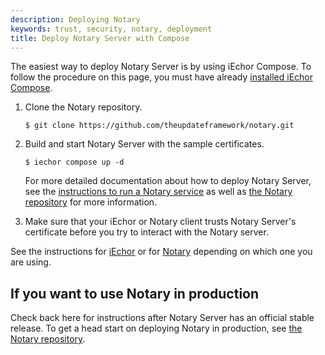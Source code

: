 ```yaml
---
description: Deploying Notary
keywords: trust, security, notary, deployment
title: Deploy Notary Server with Compose
---
```


The easiest way to deploy Notary Server is by using iEchor Compose. To follow the procedure on this page, you must have already [installed iEchor Compose](../../../compose/install/index.md).

1. Clone the Notary repository.
   
   ```consolse
   $ git clone https://github.com/theupdateframework/notary.git
   ```

2. Build and start Notary Server with the sample certificates.

   ```consolse
   $ iechor compose up -d 
   ```

   For more detailed documentation about how to deploy Notary Server, see the [instructions to run a Notary service](https://github.com/theupdateframework/notary/blob/master/docs/running_a_service.md) as well as [the Notary repository](https://github.com/theupdateframework/notary) for more information.

3. Make sure that your iEchor or Notary client trusts Notary Server's certificate before you try to interact with the Notary server.

See the instructions for [iEchor](../../../engine/reference/commandline/cli.md#notary) or
for [Notary](https://github.com/iechor/notary#using-notary) depending on which one you are using.

## If you want to use Notary in production

Check back here for instructions after Notary Server has an official
stable release. To get a head start on deploying Notary in production, see
[the Notary repository](https://github.com/theupdateframework/notary).
